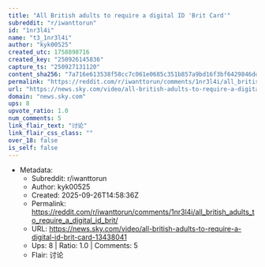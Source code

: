 ```yaml
---
title: "All British adults to require a digital ID 'Brit Card'"
subreddit: "r/iwanttorun"
id: "1nr3l4i"
name: "t3_1nr3l4i"
author: "kyk00525"
created_utc: 1758898716
created_key: "250926145836"
capture_ts: "250927131120"
content_sha256: "7a716e613538f58cc7c061e0685c351b857a9bd16f3bf6429846ddb5424b13de"
permalink: "https://reddit.com/r/iwanttorun/comments/1nr3l4i/all_british_adults_to_require_a_digital_id_brit/"
url: "https://news.sky.com/video/all-british-adults-to-require-a-digital-id-brit-card-13438041"
domain: "news.sky.com"
ups: 8
upvote_ratio: 1.0
num_comments: 5
link_flair_text: "讨论"
link_flair_css_class: ""
over_18: false
is_self: false
---
```


- Metadata:
  - Subreddit: r/iwanttorun
  - Author: kyk00525
  - Created: 2025-09-26T14:58:36Z
  - Permalink: https://reddit.com/r/iwanttorun/comments/1nr3l4i/all_british_adults_to_require_a_digital_id_brit/
  - URL: https://news.sky.com/video/all-british-adults-to-require-a-digital-id-brit-card-13438041
  - Ups: 8 | Ratio: 1.0 | Comments: 5
  - Flair: 讨论

